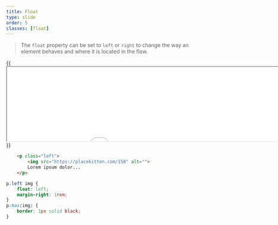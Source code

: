 ```yaml
---
title: Float
type: slide
order: 5
classes: [float]
---
```



> The `float` property can be set to `left` or `right` to change the way an element behaves and where it is located in the flow.

{{<iframe src="iframes/float" width="1000" height="200">}}{{</iframe>}}

```html
    <p class="left">
        <img src="https://placekitten.com/150" alt="">
        Lorem ipsum dolor...
    </p>
```


```css
p.left img {
    float: left;
    margin-right: 1rem;
}
p:has(img) {
    border: 1px solid black;
}
```
